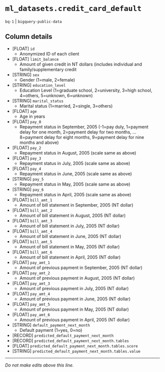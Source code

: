 # `ml_datasets.credit_card_default`
`bq-1` | `bigquery-public-data`

## Column details
* [FLOAT]     `id`
  - Anonymized ID of each client
* [FLOAT]     `limit_balance`
  - Amount of given credit in NT dollars (includes individual and family/supplementary credit
* [STRING]    `sex`
  - Gender (1=male, 2=female)
* [STRING]    `education_level`
  - Education Level (1=graduate school, 2=university, 3=high school, 4=others, 5=unknown, 6=unknown)
* [STRING]    `marital_status`
  - Marital status (1=married, 2=single, 3=others)
* [FLOAT]     `age`
  - Age in years
* [FLOAT]     `pay_0`
  - Repayment status in September, 2005 (-1=pay duly, 1=payment delay for one month, 2=payment delay for two months, ... 8=payment delay for eight months, 9=payment delay for nine months and above)
* [FLOAT]     `pay_2`
  - Repayment status in August, 2005 (scale same as above)
* [FLOAT]     `pay_3`
  - Repayment status in July, 2005 (scale same as above)
* [FLOAT]     `pay_4`
  - Repayment status in June, 2005 (scale same as above)
* [STRING]    `pay_5`
  - Repayment status in May, 2005 (scale same as above)
* [STRING]    `pay_6`
  - Repayment status in April, 2005 (scale same as above)
* [FLOAT]     `bill_amt_1`
  - Amount of bill statement in September, 2005 (NT dollar)
* [FLOAT]     `bill_amt_2`
  - Amount of bill statement in August, 2005 (NT dollar)
* [FLOAT]     `bill_amt_3`
  - Amount of bill statement in July, 2005 (NT dollar)
* [FLOAT]     `bill_amt_4`
  - Amount of bill statement in June, 2005 (NT dollar)
* [FLOAT]     `bill_amt_5`
  - Amount of bill statement in May, 2005 (NT dollar)
* [FLOAT]     `bill_amt_6`
  - Amount of bill statement in April, 2005 (NT dollar)
* [FLOAT]     `pay_amt_1`
  - Amount of previous payment in September, 2005 (NT dollar)
* [FLOAT]     `pay_amt_2`
  - Amount of previous payment in August, 2005 (NT dollar)
* [FLOAT]     `pay_amt_3`
  - Amount of previous payment in July, 2005 (NT dollar)
* [FLOAT]     `pay_amt_4`
  - Amount of previous payment in June, 2005 (NT dollar)
* [FLOAT]     `pay_amt_5`
  - Amount of previous payment in May, 2005 (NT dollar)
* [FLOAT]     `pay_amt_6`
  - Amount of previous payment in April, 2005 (NT dollar)
* [STRING]    `default_payment_next_month`
  - Default payment (1=yes, 0=no)
* [RECORD]    `predicted_default_payment_next_month`
* [RECORD]    `predicted_default_payment_next_month.tables`
* [FLOAT]     `predicted_default_payment_next_month.tables.score`
* [STRING]    `predicted_default_payment_next_month.tables.value`

-------------------------------------------------------------------------------
*Do not make edits above this line.*
